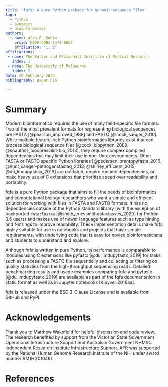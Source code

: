 ```yaml
---
title: 'fqfa: A pure Python package for genomic sequence files'
tags:
  - Python
  - genomics
  - bioinformatics
authors:
  - name: Alan F. Rubin
    orcid: 0000-0003-1474-605X
    affiliation: "1, 2"
affiliations:
 - name: The Walter and Eliza Hall Institute of Medical Research
   index: 1
 - name: The University of Melbourne
   index: 2
date: 20 February 2020
bibliography: paper.bib

---
```


# Summary

Modern bioinformatics requires the use of many field-specific file formats.
Two of the most prevalent formats for representing biological sequences are FASTA [@pearson_improved_1988] and FASTQ [@cock_sanger_2010].
While multiple feature-rich Python bioinformatics libraries exist that can process biological sequence files [@cock_biopython_2009; @noauthor_biocorescikit-bio_2013], they require complex compiled dependencies that may limit their use in non-Unix environments.
Other FASTA or FASTQ specific Python libraries [@pedersen_brentppyfasta_2010; @hunt_sanger-pathogensfastaq_2013; @shirley_efficient_2015; @du_lmdupyfastx_2019] are outdated, require runtime dependencies, or make heavy use of C extensions that prioritize speed over readability and portability. 

fqfa is a pure Python package that aims to fill the needs of bioinformatics and computational biology researchers who want a simple and efficient solution for working with files in FASTA and FASTQ formats.
It has no dependencies outside of the Python standard library (with the exception of backported `dataclasses` [@smith_ericvsmithdataclasses_2020] for Python 3.6 users) and makes use of newer language features such as type hinting and f-strings to improve readability.
These implementation details make fqfa highly suitable for use in notebooks and projects that have simple requirements, with underlying code that is easy for novice bioinformaticians and students to understand and explore.

Although fqfa is written in pure Python, its performance is comparable to modules using C extensions like pyfastx [@du_lmdupyfastx_2019] for tasks such as processing a FASTQ file sequentially and collecting or filtering on quality statistics from the high-throughput sequencing reads.
Detailed benchmarking results and usage examples comparing fqfa and pyfastx [@du_lmdupyfastx_2019] are available as part of the fqfa documentation in static format as well as in Jupyter notebooks [Kluyver:2016aa].

fqfa is released under the BSD 3-Clause License and is available from GitHub and PyPI.

# Acknowledgements

Thank you to Matthew Wakefield for helpful discussion and code review.
The research benefited by support from the Victorian State Government Operational Infrastructure Support and Australian Government NHMRC Independent Research Institute Infrastructure Support.
AFR was supported by the National Human Genome Research Institute of the NIH under award number RM1HG010461.

# References
